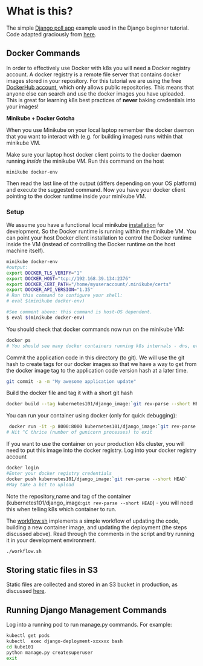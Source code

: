 # What is this?

The simple [Django poll app](https://docs.djangoproject.com/en/2.1/intro/tutorial01/) example used in the Django beginner tutorial. Code adapted graciously from [here](https://github.com/divio/django-polls). 


## Docker Commands

In order to effectively use Docker with k8s you will need a Docker registry account. A docker registry is a remote file server that contains docker images stored in your repository. For this tutorial we are using the free [DockerHub account](https://hub.docker.com/), which only allows public repositories. This means that anyone else can search and use the docker images you have uploaded. This is great for learning k8s best practices of __never__ baking credentials into your images!

__Minikube + Docker Gotcha__

When you use Minikube on your local laptop remember the docker daemon that you want to interact with (e.g. for building images) runs within that minikube VM.

Make sure your laptop host docker client points to the docker daemon running _inside_ the minikube VM. Run this command on the host

```
minikube docker-env
```

Then read the last line of the output (differs depending on your OS platform) and execute the suggested command. Now you have your docker client pointing to the docker runtime inside your minikube VM.

### Setup

We assume you have a functional local minikube [installation](README.md) for development. So the Docker runtime is running within the minikube VM. You can point your host Docker client installation to control the Docker runtime inside the VM (instead of controlling the Docker runtime on the host machine itself).

 ```bash
minikube docker-env
#output:
export DOCKER_TLS_VERIFY="1"
export DOCKER_HOST="tcp://192.168.39.134:2376"
export DOCKER_CERT_PATH="/home/myuseraccount/.minikube/certs"
export DOCKER_API_VERSION="1.35"
# Run this command to configure your shell:
# eval $(minikube docker-env)

#See comment above: this command is host-OS dependent.
$ eval $(minikube docker-env)

```

You should check that docker commands now run on the minikube VM:

```bash
docker ps 
# You should see many docker containers running k8s internals - dns, etcd, controllers etc.
```

Commit the application code in this directory (to git). We will use the git hash to create tags for our docker images so that we have a way to get from the docker image tag to the application code version hash at a later time.
```bash
git commit -a -m "My awesome application update"
```
Build the docker file and tag it with a short git hash
```bash
docker build --tag kubernetes101/django_image:`git rev-parse --short HEAD` .
```
You can run your container using docker (only for quick debugging):
```bash
 docker run -it -p 8000:8000 kubernetes101/django_image:`git rev-parse --short HEAD`
# Hit ^C thrice (number of gunicorn processes) to exit
```

If you want to use the container on your production k8s cluster, you will need to put this image into the docker registry. Log into your docker registry account 
```bash
docker login
#Enter your docker registry credentials
docker push kubernetes101/django_image:`git rev-parse --short HEAD`
#May take a bit to upload
```
Note the repository,name and tag of the container (kubernetes101/django_image:`git rev-parse --short HEAD`) - you will need this when telling k8s which container to run.

The [workflow.sh](/django-poll-project/workflow.sh) implements a simple workflow of updating the code, building a new container image, and updating the deployment (the steps discussed above). Read through the comments in the script and try running it in your development environment.
```bash
./workflow.sh
``` 

## Storing static files in S3

Static files are collected and stored in an S3 bucket in production, as discussed [here](https://www.caktusgroup.com/blog/2014/11/10/Using-Amazon-S3-to-store-your-Django-sites-static-and-media-files/).

## Running Django Management Commands
Log into a running pod to run manage.py commands. For example:
```bash
kubectl get pods
kubectl  exec django-deployment-xxxxxx bash
cd kube101
python manage.py createsuperuser
exit
```
